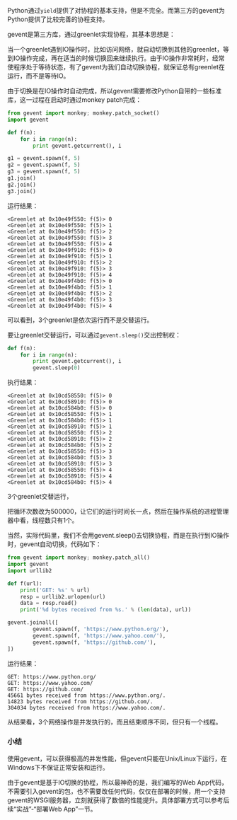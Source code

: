 Python通过`yield`提供了对协程的基本支持，但是不完全。而第三方的gevent为Python提供了比较完善的协程支持。

gevent是第三方库，通过greenlet实现协程，其基本思想是：

当一个greenlet遇到IO操作时，比如访问网络，就自动切换到其他的greenlet，等到IO操作完成，再在适当的时候切换回来继续执行。由于IO操作非常耗时，经常使程序处于等待状态，有了gevent为我们自动切换协程，就保证总有greenlet在运行，而不是等待IO。

由于切换是在IO操作时自动完成，所以gevent需要修改Python自带的一些标准库，这一过程在启动时通过monkey patch完成：

```python
from gevent import monkey; monkey.patch_socket()
import gevent

def f(n):
    for i in range(n):
        print gevent.getcurrent(), i

g1 = gevent.spawn(f, 5)
g2 = gevent.spawn(f, 5)
g3 = gevent.spawn(f, 5)
g1.join()
g2.join()
g3.join()
```

运行结果：

```
<Greenlet at 0x10e49f550: f(5)> 0
<Greenlet at 0x10e49f550: f(5)> 1
<Greenlet at 0x10e49f550: f(5)> 2
<Greenlet at 0x10e49f550: f(5)> 3
<Greenlet at 0x10e49f550: f(5)> 4
<Greenlet at 0x10e49f910: f(5)> 0
<Greenlet at 0x10e49f910: f(5)> 1
<Greenlet at 0x10e49f910: f(5)> 2
<Greenlet at 0x10e49f910: f(5)> 3
<Greenlet at 0x10e49f910: f(5)> 4
<Greenlet at 0x10e49f4b0: f(5)> 0
<Greenlet at 0x10e49f4b0: f(5)> 1
<Greenlet at 0x10e49f4b0: f(5)> 2
<Greenlet at 0x10e49f4b0: f(5)> 3
<Greenlet at 0x10e49f4b0: f(5)> 4
```

可以看到，3个greenlet是依次运行而不是交替运行。

要让greenlet交替运行，可以通过`gevent.sleep()`交出控制权：

```python
def f(n):
    for i in range(n):
        print gevent.getcurrent(), i
        gevent.sleep(0)
```

执行结果：

```
<Greenlet at 0x10cd58550: f(5)> 0
<Greenlet at 0x10cd58910: f(5)> 0
<Greenlet at 0x10cd584b0: f(5)> 0
<Greenlet at 0x10cd58550: f(5)> 1
<Greenlet at 0x10cd584b0: f(5)> 1
<Greenlet at 0x10cd58910: f(5)> 1
<Greenlet at 0x10cd58550: f(5)> 2
<Greenlet at 0x10cd58910: f(5)> 2
<Greenlet at 0x10cd584b0: f(5)> 2
<Greenlet at 0x10cd58550: f(5)> 3
<Greenlet at 0x10cd584b0: f(5)> 3
<Greenlet at 0x10cd58910: f(5)> 3
<Greenlet at 0x10cd58550: f(5)> 4
<Greenlet at 0x10cd58910: f(5)> 4
<Greenlet at 0x10cd584b0: f(5)> 4
```

3个greenlet交替运行，

把循环次数改为500000，让它们的运行时间长一点，然后在操作系统的进程管理器中看，线程数只有1个。

当然，实际代码里，我们不会用gevent.sleep()去切换协程，而是在执行到IO操作时，gevent自动切换，代码如下：

```python
from gevent import monkey; monkey.patch_all()
import gevent
import urllib2

def f(url):
    print('GET: %s' % url)
    resp = urllib2.urlopen(url)
    data = resp.read()
    print('%d bytes received from %s.' % (len(data), url))

gevent.joinall([
        gevent.spawn(f, 'https://www.python.org/'),
        gevent.spawn(f, 'https://www.yahoo.com/'),
        gevent.spawn(f, 'https://github.com/'),
])
```

运行结果：

```
GET: https://www.python.org/
GET: https://www.yahoo.com/
GET: https://github.com/
45661 bytes received from https://www.python.org/.
14823 bytes received from https://github.com/.
304034 bytes received from https://www.yahoo.com/.
```

从结果看，3个网络操作是并发执行的，而且结束顺序不同，但只有一个线程。

### 小结

使用gevent，可以获得极高的并发性能，但gevent只能在Unix/Linux下运行，在Windows下不保证正常安装和运行。

由于gevent是基于IO切换的协程，所以最神奇的是，我们编写的Web App代码，不需要引入gevent的包，也不需要改任何代码，仅仅在部署的时候，用一个支持gevent的WSGI服务器，立刻就获得了数倍的性能提升。具体部署方式可以参考后续“实战”-“部署Web App”一节。
